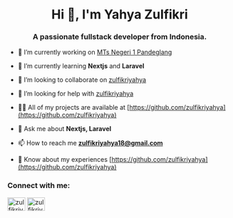 <h1 align="center">Hi 👋, I'm Yahya Zulfikri</h1>
<h3 align="center">A passionate fullstack developer from Indonesia.</h3>

- 🔭 I’m currently working on [MTs Negeri 1 Pandeglang](https://mtsn1pandeglang.sch.id)

- 🌱 I’m currently learning **Nextjs** and **Laravel**

- 👯 I’m looking to collaborate on [zulfikriyahya](https://github.com/zulfikriyahya)

- 🤝 I’m looking for help with [zulfikriyahya](https://github.com/zulfikriyahya)

- 👨‍💻 All of my projects are available at [https://github.com/zulfikriyahya](https://github.com/zulfikriyahya)

- 💬 Ask me about **Nextjs, Laravel**

- 📫 How to reach me **zulfikriyahya18@gmail.com**

- 📄 Know about my experiences [https://github.com/zulfikriyahya](https://github.com/zulfikriyahya)

<h3 align="left">Connect with me:</h3>
<p align="left">
<a href="https://www.linkedin.com/in/zulfikriyahya?utm_source=share&utm_campaign=share_via&utm_content=profile&utm_medium=android_app" target="blank"><img align="center" src="https://raw.githubusercontent.com/rahuldkjain/github-profile-readme-generator/master/src/images/icons/Social/linked-in-alt.svg" alt="zulfikriyahya" height="30" width="40" /></a>
<a href="https://instagram.com/zulfikriyahya_" target="blank"><img align="center" src="https://raw.githubusercontent.com/rahuldkjain/github-profile-readme-generator/master/src/images/icons/Social/instagram.svg" alt="zulfikriyahya" height="30" width="40" /></a>
</p>
